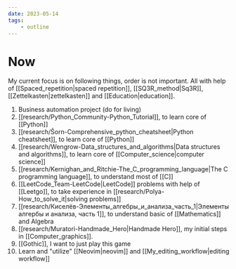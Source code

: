 ```yaml
---
date: 2023-05-14
tags:
    - outline
---
```


# Now

My current focus is on following things, order is not important. All with help
of [[Spaced_repetition|spaced repetition]], [[SQ3R_method|Sq3R]],
[[Zettelkasten|zettelkasten]] and [[Education|education]].

1. Business automation project (do for living)
2. [[research/Python_Community-Python_Tutorial]], to learn core of [[Python]]
3. [[research/Šorn-Comprehensive_python_cheatsheet|Python cheatsheet]], to learn
core of [[Python]]
4. [[research/Wengrow-Data_structures_and_algorithms|Data structures and
algorithms]], to learn core of [[Computer_science|computer science]]
5. [[research/Kernighan_and_Ritchie-The_C_programming_language|The C programming
language]], to understand most of [[C]]
6. [[LeetCode_Team-LeetCode|LeetCode]] problems with help of [[Leetgo]], to take
  experience in [[research/Polya-How_to_solve_it|solving problems]]
7. [[research/Киселёв-Элементы_алгебры_и_анализа_часть_1|Элементы алгербы и анализа, часть 1]], to understand basic of [[Mathematics]] and Algebra
8. [[research/Muratori-Handmade_Hero|Handmade Hero]], my initial steps in [[Computer_graphics]].
9. [[Gothic]], I want to just play this game
10. Learn and "utilize" [[Neovim|neovim]] and [[My_editing_workflow|editing workflow]]
